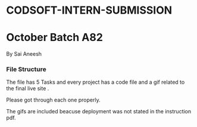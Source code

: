 # CODSOFT-INTERN-SUBMISSION 
# October Batch A82

By Sai Aneesh

### File Structure 
The file has 5 Tasks and every project has a code file and a gif related to the final live site .

Please got through each one properly.

The gifs are included beacuse deployment was not stated in the instruction pdf.


